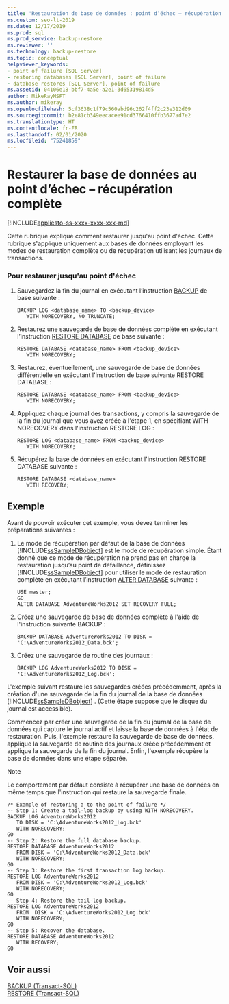 ```yaml
---
title: 'Restauration de base de données : point d’échec – récupération complète'
ms.custom: seo-lt-2019
ms.date: 12/17/2019
ms.prod: sql
ms.prod_service: backup-restore
ms.reviewer: ''
ms.technology: backup-restore
ms.topic: conceptual
helpviewer_keywords:
- point of failure [SQL Server]
- restoring databases [SQL Server], point of failure
- database restores [SQL Server], point of failure
ms.assetid: 04106e18-bbf7-4a5e-a2e1-3d65319814d5
author: MikeRayMSFT
ms.author: mikeray
ms.openlocfilehash: 5cf3638c1f79c560abd96c262f4ff2c23e312d09
ms.sourcegitcommit: b2e81cb349eecacee91cd3766410ffb3677ad7e2
ms.translationtype: HT
ms.contentlocale: fr-FR
ms.lasthandoff: 02/01/2020
ms.locfileid: "75241859"
---
```

# <a name="restore-database-to-point-of-failure---full-recovery"></a>Restaurer la base de données au point d’échec – récupération complète
[!INCLUDE[appliesto-ss-xxxx-xxxx-xxx-md](../../includes/appliesto-ss-xxxx-xxxx-xxx-md.md)]

  Cette rubrique explique comment restaurer jusqu'au point d'échec. Cette rubrique s'applique uniquement aux bases de données employant les modes de restauration complète ou de récupération utilisant les journaux de transactions.  
  
### <a name="to-restore-to-the-point-of-failure"></a>Pour restaurer jusqu'au point d'échec  
  
1.  Sauvegardez la fin du journal en exécutant l’instruction [BACKUP](../../t-sql/statements/backup-transact-sql.md) de base suivante :  
  
    ```  
    BACKUP LOG <database_name> TO <backup_device>   
       WITH NORECOVERY, NO_TRUNCATE;  
    ```  
  
2.  Restaurez une sauvegarde de base de données complète en exécutant l’instruction [RESTORE DATABASE](../../t-sql/statements/restore-statements-transact-sql.md) de base suivante :  
  
    ```  
    RESTORE DATABASE <database_name> FROM <backup_device>   
       WITH NORECOVERY;  
    ```  
  
3.  Restaurez, éventuellement, une sauvegarde de base de données différentielle en exécutant l'instruction de base suivante RESTORE DATABASE :  
  
    ```  
    RESTORE DATABASE <database_name> FROM <backup_device>   
       WITH NORECOVERY;  
    ```  
  
4.  Appliquez chaque journal des transactions, y compris la sauvegarde de la fin du journal que vous avez créée à l'étape 1, en spécifiant WITH NORECOVERY dans l'instruction RESTORE LOG :  
  
    ```  
    RESTORE LOG <database_name> FROM <backup_device>   
       WITH NORECOVERY;  
    ```  
  
5.  Récupérez la base de données en exécutant l'instruction RESTORE DATABASE suivante :  

    ```  
    RESTORE DATABASE <database_name>   
       WITH RECOVERY;  
    ```  
  
## <a name="example"></a>Exemple  
 Avant de pouvoir exécuter cet exemple, vous devez terminer les préparations suivantes :  
  
1.  Le mode de récupération par défaut de la base de données [!INCLUDE[ssSampleDBobject](../../includes/sssampledbobject-md.md)] est le mode de récupération simple. Étant donné que ce mode de récupération ne prend pas en charge la restauration jusqu’au point de défaillance, définissez [!INCLUDE[ssSampleDBobject](../../includes/sssampledbobject-md.md)] pour utiliser le mode de restauration complète en exécutant l’instruction [ALTER DATABASE](../../t-sql/statements/alter-database-transact-sql.md) suivante :  
  
    ```  
    USE master;  
    GO  
    ALTER DATABASE AdventureWorks2012 SET RECOVERY FULL;  
    ```  
  
2.  Créez une sauvegarde de base de données complète à l'aide de l'instruction suivante BACKUP :  
  
    ```  
    BACKUP DATABASE AdventureWorks2012 TO DISK = 'C:\AdventureWorks2012_Data.bck';  
    ```  
  
3.  Créez une sauvegarde de routine des journaux :  
  
    ```  
    BACKUP LOG AdventureWorks2012 TO DISK = 'C:\AdventureWorks2012_Log.bck';  
    ```  
  
 L'exemple suivant restaure les sauvegardes créées précédemment, après la création d'une sauvegarde de la fin du journal de la base de données [!INCLUDE[ssSampleDBobject](../../includes/sssampledbobject-md.md)] . (Cette étape suppose que le disque du journal est accessible).  
  
 Commencez par créer une sauvegarde de la fin du journal de la base de données qui capture le journal actif et laisse la base de données à l'état de restauration. Puis, l'exemple restaure la sauvegarde de base de données, applique la sauvegarde de routine des journaux créée précédemment et applique la sauvegarde de la fin du journal. Enfin, l'exemple récupère la base de données dans une étape séparée.  
  
> [!NOTE]  
>  Le comportement par défaut consiste à récupérer une base de données en même temps que l'instruction qui restaure la sauvegarde finale.  
  
```  
/* Example of restoring a to the point of failure */  
-- Step 1: Create a tail-log backup by using WITH NORECOVERY.  
BACKUP LOG AdventureWorks2012  
   TO DISK = 'C:\AdventureWorks2012_Log.bck'  
   WITH NORECOVERY;  
GO  
-- Step 2: Restore the full database backup.  
RESTORE DATABASE AdventureWorks2012  
   FROM DISK = 'C:\AdventureWorks2012_Data.bck'  
   WITH NORECOVERY;  
GO  
-- Step 3: Restore the first transaction log backup.  
RESTORE LOG AdventureWorks2012  
   FROM DISK = 'C:\AdventureWorks2012_Log.bck'  
   WITH NORECOVERY;  
GO  
-- Step 4: Restore the tail-log backup.  
RESTORE LOG AdventureWorks2012  
   FROM  DISK = 'C:\AdventureWorks2012_Log.bck'  
   WITH NORECOVERY;  
GO  
-- Step 5: Recover the database.  
RESTORE DATABASE AdventureWorks2012  
   WITH RECOVERY;  
GO  
```  
  
## <a name="see-also"></a>Voir aussi  
 [BACKUP &#40;Transact-SQL&#41;](../../t-sql/statements/backup-transact-sql.md)   
 [RESTORE &#40;Transact-SQL&#41;](../../t-sql/statements/restore-statements-transact-sql.md)  
  
  
